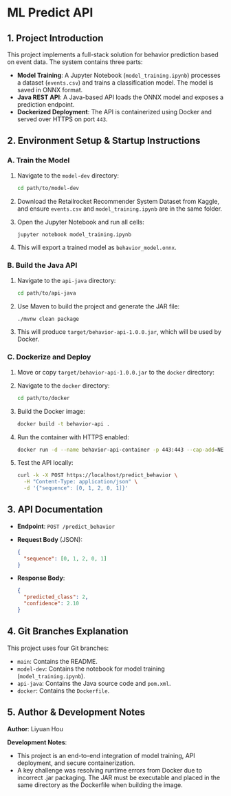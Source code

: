 # ML Predict API

## 1. Project Introduction

This project implements a full-stack solution for behavior prediction based on event data. The system contains three parts:

- **Model Training**: A Jupyter Notebook (`model_training.ipynb`) processes a dataset (`events.csv`) and trains a classification model. The model is saved in ONNX format.
- **Java REST API**: A Java-based API loads the ONNX model and exposes a prediction endpoint.
- **Dockerized Deployment**: The API is containerized using Docker and served over HTTPS on port `443`.

## 2. Environment Setup & Startup Instructions

### A. Train the Model

1. Navigate to the `model-dev` directory:

   ```bash
   cd path/to/model-dev
   ```

2. Download the Retailrocket Recommender System Dataset from Kaggle, and ensure `events.csv` and `model_training.ipynb` are in the same folder.

3. Open the Jupyter Notebook and run all cells:

   ```bash
   jupyter notebook model_training.ipynb
   ```

4. This will export a trained model as `behavior_model.onnx`.

### B. Build the Java API

1. Navigate to the `api-java` directory:

   ```bash
   cd path/to/api-java
   ```

2. Use Maven to build the project and generate the JAR file:

   ```bash
   ./mvnw clean package
   ```

3. This will produce `target/behavior-api-1.0.0.jar`, which will be used by Docker.

### C. Dockerize and Deploy

1. Move or copy `target/behavior-api-1.0.0.jar` to the `docker` directory:

2. Navigate to the `docker` directory:

   ```bash
   cd path/to/docker
   ```

3. Build the Docker image:

   ```bash
   docker build -t behavior-api .
   ```

4. Run the container with HTTPS enabled:

   ```bash
   docker run -d --name behavior-api-container -p 443:443 --cap-add=NET_BIND_SERVICE behavior-api
   ```

5. Test the API locally:

   ```bash
   curl -k -X POST https://localhost/predict_behavior \
     -H "Content-Type: application/json" \
     -d '{"sequence": [0, 1, 2, 0, 1]}'
   ```

## 3. API Documentation

- **Endpoint**: `POST /predict_behavior`
- **Request Body** (JSON):

  ```json
  {
    "sequence": [0, 1, 2, 0, 1]
  }
  ```

- **Response Body**:

  ```json
  {
    "predicted_class": 2,
    "confidence": 2.10
  }
  ```

## 4. Git Branches Explanation

This project uses four Git branches:

- `main`: Contains the README.
- `model-dev`: Contains the notebook for model training (`model_training.ipynb`).
- `api-java`: Contains the Java source code and `pom.xml`.
- `docker`: Contains the `Dockerfile`.

## 5. Author & Development Notes

**Author**: Liyuan Hou

**Development Notes**:

- This project is an end-to-end integration of model training, API deployment, and secure containerization.
- A key challenge was resolving runtime errors from Docker due to incorrect .jar packaging. The JAR must be executable and placed in the same directory as the Dockerfile when building the image.